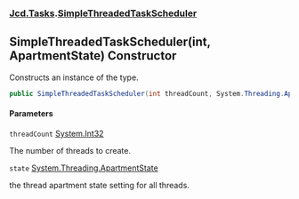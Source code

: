 ### [Jcd.Tasks](Jcd.Tasks.md 'Jcd.Tasks').[SimpleThreadedTaskScheduler](Jcd.Tasks.SimpleThreadedTaskScheduler.md 'Jcd.Tasks.SimpleThreadedTaskScheduler')

## SimpleThreadedTaskScheduler(int, ApartmentState) Constructor

Constructs an instance of the type.

```csharp
public SimpleThreadedTaskScheduler(int threadCount, System.Threading.ApartmentState state=System.Threading.ApartmentState.Unknown);
```
#### Parameters

<a name='Jcd.Tasks.SimpleThreadedTaskScheduler.SimpleThreadedTaskScheduler(int,System.Threading.ApartmentState).threadCount'></a>

`threadCount` [System.Int32](https://docs.microsoft.com/en-us/dotnet/api/System.Int32 'System.Int32')

The number of threads to create.

<a name='Jcd.Tasks.SimpleThreadedTaskScheduler.SimpleThreadedTaskScheduler(int,System.Threading.ApartmentState).state'></a>

`state` [System.Threading.ApartmentState](https://docs.microsoft.com/en-us/dotnet/api/System.Threading.ApartmentState 'System.Threading.ApartmentState')

the thread apartment state setting for all threads.